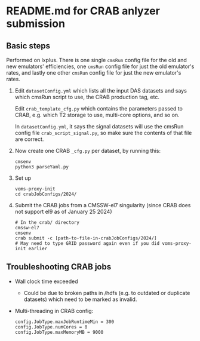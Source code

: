 # README.md for CRAB anlyzer submission

## Basic steps
Performed on lxplus. There is one single `cmsRun` config file for the old and new emulators' efficiencies, one `cmsRun` config file for just the old emulator's rates, and lastly 
one other `cmsRun` config file for just the new emulator's rates.

1. Edit `datasetConfig.yml` which lists all the input DAS datasets and says
   which cmsRun script to use, the CRAB production tag, etc.

   Edit `crab_template_cfg.py` which contains the parameters passed to CRAB, e.g.
   which T2 storage to use, multi-core options, and so on.

   In `datasetConfig.yml`, it says the signal datasets will use the cmsRun config file `crab_script_signal.py`, so make sure the contents of that file are correct.
2. Now create one CRAB `_cfg.py` per dataset, by running this:
   ```
   cmsenv
   python3 parseYaml.py
   ```
3. Set up
   ```
   voms-proxy-init
   cd crabJobConfigs/2024/
   ```
4. Submit the CRAB jobs from a CMSSW-el7 singularity (since CRAB does not support el9 as of January 25 2024)
   ``` 
   # In the crab/ directory
   cmssw-el7 
   cmsenv
   crab submit -c [path-to-file-in-crabJobConfigs/2024/]
   # May need to type GRID password again even if you did voms-proxy-init earlier
   ```

## Troubleshooting CRAB jobs

* Wall clock time exceeded
  * Could be due to broken paths in /hdfs (e.g. to outdated or duplicate datasets) which
    need to be marked as invalid.

* Multi-threading in CRAB config:
  ```
  config.JobType.maxJobRuntimeMin = 300
  config.JobType.numCores = 8
  config.JobType.maxMemoryMB = 9000
  ```